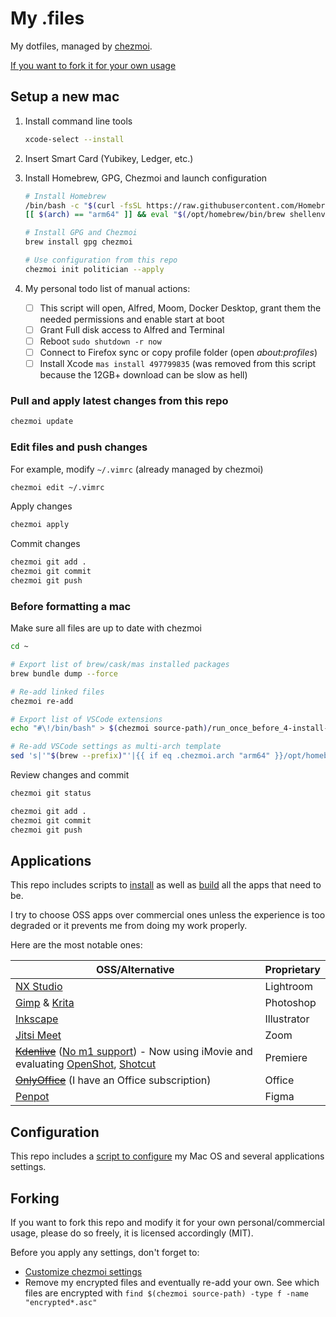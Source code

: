 # My .files

My dotfiles, managed by [chezmoi](https://github.com/twpayne/chezmoi).

[If you want to fork it for your own usage](#forking)

## Setup a new mac

1. Install command line tools

   ```sh
   xcode-select --install
   ```

2. Insert Smart Card (Yubikey, Ledger, etc.)

3. Install Homebrew, GPG, Chezmoi and launch configuration

   ```sh
   # Install Homebrew
   /bin/bash -c "$(curl -fsSL https://raw.githubusercontent.com/Homebrew/install/HEAD/install.sh)"
   [[ $(arch) == "arm64" ]] && eval "$(/opt/homebrew/bin/brew shellenv)" || eval "$(/usr/local/bin/brew shellenv)"

   # Install GPG and Chezmoi
   brew install gpg chezmoi

   # Use configuration from this repo
   chezmoi init politician --apply
   ```

4. My personal todo list of manual actions:

   - [ ] This script will open, Alfred, Moom, Docker Desktop, grant them the needed permissions and enable start at boot
   - [ ] Grant Full disk access to Alfred and Terminal
   - [ ] Reboot `sudo shutdown -r now`
   - [ ] Connect to Firefox sync or copy profile folder (open _about:profiles_)
   - [ ] Install Xcode `mas install 497799835` (was removed from this script because the 12GB+ download can be slow as hell)

### Pull and apply latest changes from this repo

```sh
chezmoi update
```

### Edit files and push changes

For example, modify `~/.vimrc` (already managed by chezmoi)

```sh
chezmoi edit ~/.vimrc
```

Apply changes

```sh
chezmoi apply
```

Commit changes

```sh
chezmoi git add .
chezmoi git commit
chezmoi git push
```

### Before formatting a mac

Make sure all files are up to date with chezmoi

```sh
cd ~

# Export list of brew/cask/mas installed packages
brew bundle dump --force

# Re-add linked files
chezmoi re-add

# Export list of VSCode extensions
echo "#\!/bin/bash" > $(chezmoi source-path)/run_once_before_4-install-vscode-extensions.sh && code --list-extensions | xargs -I{} echo code --install-extension {} >> $(chezmoi source-path)/run_once_before_4-install-vscode-extensions.sh

# Re-add VSCode settings as multi-arch template
sed 's|'"$(brew --prefix)"'|{{ if eq .chezmoi.arch "arm64" }}/opt/homebrew{{ else }}/usr/local{{ end }}|' ~/Library/Application\ Support/VSCode/User/settings.json > $(chezmoi source-path)/private_Library/private_Application\ Support/private_VSCode/User/settings.json.tmpl
```

Review changes and commit

```sh
chezmoi git status

chezmoi git add .
chezmoi git commit
chezmoi git push
```

## Applications

This repo includes scripts to
[install](run_once_before_3-install-packages-darwin.sh.tmpl) as well as
[build](run_once_before_5-build-apps-darwin.sh.tmpl) all the apps that need to be.

I try to choose OSS apps over commercial ones unless the experience is too degraded or it prevents me from doing my work properly.

Here are the most notable ones:

| OSS/Alternative                                                                                                                                                                                                                                           | Proprietary |
| --------------------------------------------------------------------------------------------------------------------------------------------------------------------------------------------------------------------------------------------- | ----------- |
| [NX Studio](https://www.nikonusa.com/en/nikon-products/imaging-software/nx-studio.page)                                                                                                                                                                                       | Lightroom   |
| [Gimp](https://github.com/GNOME/gimp) & [Krita](https://github.com/KDE/krita)                                                                                                                                                                 | Photoshop   |
| [Inkscape](https://gitlab.com/inkscape/inkscape)                                                                                                                                                                                              | Illustrator |
| [Jitsi Meet](https://github.com/jitsi/jitsi-meet)                                                                                                                                                                                             | Zoom        |
| ~~[Kdenlive](https://kdenlive.org)~~ ([No m1 support](https://bugs.kde.org/show_bug.cgi?id=448443)) - Now using iMovie and evaluating [OpenShot](https://github.com/OpenShot/openshot-qt), [Shotcut](https://github.com/mltframework/shotcut) | Premiere    |
| ~~[OnlyOffice](https://github.com/ONLYOFFICE/DesktopEditors)~~ (I have an Office subscription)                                                                                                                                                | Office      |
| [Penpot](https://github.com/penpot/penpot)                                                                                                                                                                                                    | Figma       |

## Configuration

This repo includes a [script to configure](run_once_after_configure-apps.sh.tmpl) my Mac OS and several applications settings.

## Forking

If you want to fork this repo and modify it for your own personal/commercial usage, please do so freely, it is licensed accordingly (MIT).

Before you apply any settings, don't forget to:

- [Customize chezmoi settings](.chezmoi.toml.tmpl)
- Remove my encrypted files and eventually re-add your own. See which files are encrypted with `find $(chezmoi source-path) -type f -name "encrypted*.asc"`
